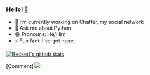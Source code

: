 ### Hello! 👋

- 🔭 I’m currently working on Chatter, my social network
- 💬 Ask me about Python
- 😄 Pronouns: He/Him
- ⚡ Fun fact: I've got none.

[![Beckett's github stats](https://github-readme-stats.vercel.app/api?username=beckettnormington)](https://github.com/beckettnormington)


[Comment] ![](https://gitwar.herokuapp.com/badge?username=beckettnormington&color=brightgreen)
